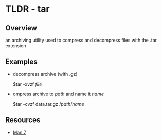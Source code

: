 TLDR - tar
==========

Overview
--------

an archiving utility used to compress and decompress files with the .tar extension

Examples
--------

- decompress archive (with .gz)

    $tar -xvzf *file*

- ompress archive to *path* and name it *name*

    $tar -cvzf data.tar.gz /*path*/*name*

Resources
---------

- [Man 7](http://man7.org/linux/man-pages/man1/tar.1.html)
